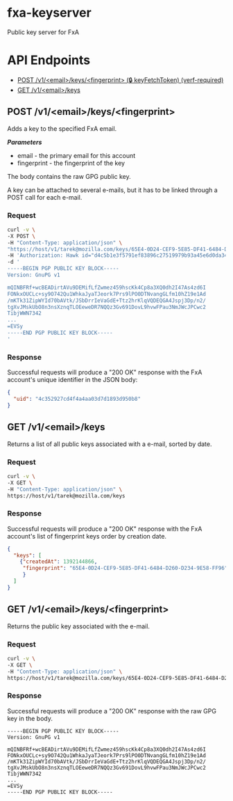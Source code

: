 fxa-keyserver
=============

Public key server for FxA


# API Endpoints


* [POST /v1/\<email\>/keys/\<fingerprint\> (:lock: keyFetchToken) (verf-required)](#post-v1emailkeysfingerprint)
* [GET  /v1/\<email\>/keys](#get-v1emailkeys)


## POST /v1/\<email\>/keys/\<fingerprint\>

Adds a key to the specified FxA email.

___Parameters___

* email - the primary email for this account
* fingerprint - the fingerprint of the key

The body contains the raw GPG public key.

A key can be attached to several e-mails, but it has to be linked through
a POST call for each e-mail.

### Request

```sh
curl -v \
-X POST \
-H "Content-Type: application/json" \
"https://host/v1/tarek@mozilla.com/keys/65E4-0D24-CEF9-5E85-DF41-6484-D260-D234-9E58-FF96" \
-H 'Authorization: Hawk id="d4c5b1e3f5791ef83896c27519979b93a45e6d0da34c7509c5632ac35b28b48d", ts="1373391043", nonce="ohQjqb", mac="LAnpP3P2PXelC6hUoUaHP72nCqY5Iibaa3eeiGBqIIU="' \
-d '
-----BEGIN PGP PUBLIC KEY BLOCK-----
Version: GnuPG v1

mQINBFRf+wcBEADirtAVu9DEMifLfZwmez459hscKk4Cp8a3XQ0dh2I47As4zd6I
FONkxOUCLc+sy9O742Qu1WhkaJyaTJeork7Prs9lPO0DTNvangGLfm10hZ19e1Ad
/mKTk31ZipWYId70bAVtk/JSbDrrIeVaGdE+Ttz2hrKlqVQDEQGA4Jspj3Dp/n2/
tgXvJMskUbO8n3nsXznqTLOEeweDR7NQQz3Gv691DovL9hvwFPau3NmJWcJPCwc2
TibjWWN7342
...
=EVSy
-----END PGP PUBLIC KEY BLOCK-----
'
```

### Response

Successful requests will produce a "200 OK" response with the FxA account's unique identifier in the JSON body:

```json
{
  "uid": "4c352927cd4f4a4aa03d7d1893d950b8"
}
```

## GET /v1/\<email\>/keys

Returns a list of all public keys associated with a e-mail, sorted by date.


### Request

```sh
curl -v \
-X GET \
-H "Content-Type: application/json" \
https://host/v1/tarek@mozilla.com/keys
```

### Response

Successful requests will produce a "200 OK" response with the FxA account's list of fingerprint keys
order by creation date.

```json
{
  "keys": [
    {"createdAt": 1392144866, 
     "fingerprint": "65E4-0D24-CEF9-5E85-DF41-6484-D260-D234-9E58-FF96"
     }
  ]
}
```

## GET /v1/\<email\>/keys/\<fingerprint\>

Returns the public key associated with the e-mail.


### Request

```sh
curl -v \
-X GET \
-H "Content-Type: application/json" \
https://host/v1/tarek@mozilla.com/keys/65E4-0D24-CEF9-5E85-DF41-6484-D260-D234-9E58-FF96
```

### Response

Successful requests will produce a "200 OK" response with the raw GPG key in the body.

```
-----BEGIN PGP PUBLIC KEY BLOCK-----
Version: GnuPG v1

mQINBFRf+wcBEADirtAVu9DEMifLfZwmez459hscKk4Cp8a3XQ0dh2I47As4zd6I
FONkxOUCLc+sy9O742Qu1WhkaJyaTJeork7Prs9lPO0DTNvangGLfm10hZ19e1Ad
/mKTk31ZipWYId70bAVtk/JSbDrrIeVaGdE+Ttz2hrKlqVQDEQGA4Jspj3Dp/n2/
tgXvJMskUbO8n3nsXznqTLOEeweDR7NQQz3Gv691DovL9hvwFPau3NmJWcJPCwc2
TibjWWN7342
...
=EVSy
-----END PGP PUBLIC KEY BLOCK-----
```
